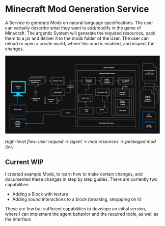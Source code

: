 # Minecraft Mod Generation Service
A Service to generate Mods on natural language specifications. 
The user can verbally describe what they want to add/modify in the game of Minecraft. 
The argentic System will generate the required resources, pack them to a jar and deliver it to the mods folder of the User. The user can reload or open a create world, where this mod is enabled, and inspect the changes. 

![Architecture diagram](mc-modder-flow.drawio.png)

_High-level flow: user request → agent → mod resources → packaged mod (jar)_

## Current WIP
I created example Mods, to learn how to make certain changes, and documented these changes in step by step guides. There are currently two capabilities: 
- Adding a Block with texture
- Adding sound interactions to a block (breaking, steppping on it)

These are few but sufficient capabilities to develope an initial version, where I can implement the agent behavior and the required tools, as well as the interface